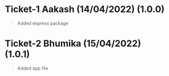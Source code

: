 # Ticket-1 Aakash (14/04/2022) (1.0.0)
> Added express package

# Ticket-2 Bhumika (15/04/2022) (1.0.1)
> Added app file